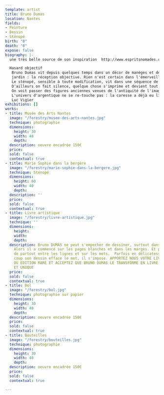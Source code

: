```yaml
---
template: artist
title: Bruno Dumas
location: Nantes
fields:
- Peinture
- Dessin
- Sténopé
birth: "0"
death: "0"
expose: false
biography: |-
  une très belle source de son inspiration  http://www.espritsnomades.com/artsplastiques/sudek/sudek.html

  Hasard objectif
   Bruno Dumas vit depuis quelques temps dans un décor de manèges et de peupliers vivants. Le boîtier sous le bras, il choisit son lieu et son sujet, pose la valise, dresse doucement le trépied ? et attend. Ce que savent les photographes, toujours dans les antichambres, en tension vers la scène. Le sténopé ouvert ? avec ce geste délicat du danseur qui écarte son bras un peu arrondi vers l'intérieur, le regard fixé sur un point de rotation devant lui ? il se passe ce qui passe dans les yeux des enfants et des chats qui découvrent pour la première fois l'autre bout du
   jardin : la réception objective. Rien n'est certain dans l'émerveillement : à la décision du cadre vient s'opposer l'arbitraire d'une impression, le défilé des nuages ou le bougé du modèle.
   Le sténopé, sensible à toute modification, vit dans une séquence de temps très longue, dans une temporalité d'époque, qui n'appartient qu'à lui. Noir et petit sur son support, il mange doucement ce qui se trouve devant lui, à quoi on ne peut rien changer. Il faut les laisser faire, lui et le hasard du monde, et rêver discrètement l'image argentique qui se fabrique sur le quatrième côté, à l'envers de l'endroit, pendant qu'on regarde le ciel, pour ne pas déranger.
   D'ailleurs on fait silence, quelque chose s'imprime et devient tout au fond, chimie voulue mais libre.
   On voit passer des figures anciennes venues de l'antiquité de l'image, vieilles baronnes figés par des supports métalliques, enfants perdus sous la torture de l'immobilité. Aujourd'hui Bruno saisit les fantômes, les transparences du temps, les corps tremblants, les fontaines, les escaliers et le murmure des marais salants. Et s'émerveille comme un biologiste qui cultive un milieu. Du sténopé, c'est beaucoup dire qu'il photographie : il laisse entrer, ce qui n'est pas si mal, les peaux photophores (autres pellicules), mais aussi la mélancolie, l'existence des magies passées, et les oeufs de passage. Il sait capter les figures de hasard situées entre le photographe, la chambre et le sujet, il incarne une volonté fixe dans une confusion de possibilités. Il est obstiné et patient comme un phare. Une fois devant lui, il est interdit de bouger. Mais c'est qu'on ne fait pas ce qu'on veut et parfois c'est la pièce qui bouge, le vent, la tristesse d'un moment, la joie puissante aussitôt après, les corps émetteurs de lumière, il prend tout.
   L'univers d'argentique ne se re-touche pas : la caresse a déjà eu lieu. La révélation sera ce qu'elle est (on a le sens du sacré) et de même qu'on faisait entrer librement l'infini dans le cadre choisi, celui qui donne le bain s'interdit(décidément) toute intervention. Le tirage sera livré brut avec ses bordures, ses minutes condensées et vivantes, ses lavis de surprises, l'errance des chimies de surface et une empreinte rouge du doigt, celle du témoin. C'est la signature du contrat d'indépendance, avant le départ de l'image vers d'autres murs. Le sacrifice a eu lieu. Il faut continuer d'arpenter le jardin, les bois, les villes, et laisser faire le hasard objectif d'une conversation avec le modèle. Ce n'est pas facile, le départ d'une image. Mais Bruno Dumas vit depuis quelques temps dans un décor de manèges et de peupliers vivants.
   Luc Vigier
exhibitions: []
works:
- title: Musée des Arts Nantes
  image: "/forestry/musee-des-arts-nantes.jpg"
  technique: photographie
  dimensions:
    height: 30
    width: 40
    depth: 
  description: oeuvre encadrée 150€
  price: 
  sold: false
  contextual: true
- title: Marie Sophie dans la bergère
  image: "/forestry/marie-sophie-dans-la-bergere.jpg"
  technique: Sténopé
  dimensions:
    height: 60
    width: 40
    depth: 
  description: ''
  price: 
  sold: false
  contextual: true
- title: Livre artistique
  image: "/forestry/livre-artistique.jpg"
  technique: ''
  dimensions:
    height: 
    width: 
    depth: 
  description: Bruno DUMAS ne peut s'empecher de dessiner, surtout dans des livres.
    Alors il a commencé sur les pages blanches et dans les marges. Et puis il a osé
    de partout entre les lignes et sur les mots.  Parfois en délicatesse et puis d'un
    coup son dessin efface le mot, il s'impose. APPORTEZ NOUS VOTRE LIVRE DE POCHE
    OU EDITION RARE ET ACCEPTEZ QUE BRUNO DUMAS LE TRANSFORME EN LIVRE ARTISTIQUE
    ET UNIQUE
  price: 
  sold: false
  contextual: true
- title: Bol
  image: "/forestry/bol.jpg"
  technique: photographie sur papier
  dimensions:
    height: 30
    width: 40
    depth: 
  description: oeuvre encadrée 150€
  price: 
  sold: false
  contextual: true
- title: Bouteilles
  image: "/forestry/bouteilles.jpg"
  technique: photographie
  dimensions:
    height: 30
    width: 40
    depth: 
  description: oeuvre encadrée 150€
  price: 
  sold: false
  contextual: true

---
```


